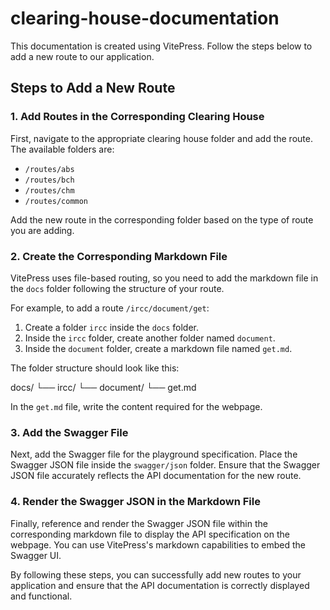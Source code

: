 # clearing-house-documentation
This documentation is created using VitePress. Follow the steps below to add a new route to our application.

## Steps to Add a New Route

### 1. Add Routes in the Corresponding Clearing House

First, navigate to the appropriate clearing house folder and add the route. The available folders are:

- `/routes/abs`
- `/routes/bch`
- `/routes/chm`
- `/routes/common`

Add the new route in the corresponding folder based on the type of route you are adding.

### 2. Create the Corresponding Markdown File

VitePress uses file-based routing, so you need to add the markdown file in the `docs` folder following the structure of your route.

For example, to add a route `/ircc/document/get`:

1. Create a folder `ircc` inside the `docs` folder.
2. Inside the `ircc` folder, create another folder named `document`.
3. Inside the `document` folder, create a markdown file named `get.md`.

The folder structure should look like this:

docs/
└── ircc/
    └── document/
        └── get.md


In the `get.md` file, write the content required for the webpage.

### 3. Add the Swagger File

Next, add the Swagger file for the playground specification. Place the Swagger JSON file inside the `swagger/json` folder. Ensure that the Swagger JSON file accurately reflects the API documentation for the new route.

### 4. Render the Swagger JSON in the Markdown File

Finally, reference and render the Swagger JSON file within the corresponding markdown file to display the API specification on the webpage. You can use VitePress's markdown capabilities to embed the Swagger UI.

By following these steps, you can successfully add new routes to your application and ensure that the API documentation is correctly displayed and functional.



